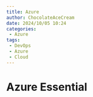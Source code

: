 ```yaml
---
title: Azure
author: ChocolateAceCream
date: 2024/10/05 10:24
categories:
 - Azure
tags:
 - DevOps
 - Azure
 - Cloud
---
```


# Azure Essential

